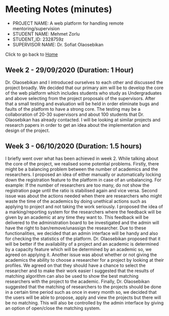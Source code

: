 # Meeting Notes (minutes)

* PROJECT NAME: A web platform for handling remote mentoring/supervision
* STUDENT NAME: Mehmet Zorlu
* STUDENT_ID: 2328759z
* SUPERVISOR NAME: Dr. Sofiat Olaosebikan 

Click to go back to [Home](https://github.com/MehmetZorlu07/remote-mentoring)

## Week 2 - 29/09/2020 (Duration: 1 Hour)
Dr. Olaosebikan and I introduced ourselves to each other and discussed the project broadly. We decided that our primary aim will be to develop the core of the web platform which includes students who study as Undergraduates and above selecting from the project proposals of the supervisors. After that a small testing and evaluation will be held in order eliminate bugs and faults of the platform to have a strong core. The testing may be a collaboration of 20-30 supervisors and about 100 students that Dr. Olaosebikan has already contacted. I will be looking at similar projects and research papers in order to get an idea about the implementation and design of the project. 

## Week 3 - 06/10/2020 (Duration: 1.5 hours)
I briefly went over what has been achieved in week 2. While talking about the core of the project, we realised some potential problems. Firstly, there might be a balancing problem between the number of academics and the researchers. I proposed an idea of either manually or automatically locking down the registration feature to the platform in case of an unbalancing. For example: If the number of researchers are too many, do not show the registration page until the ratio is stabilised again and vice versa. Second issue was about the actions needed when there are researchers who might waste the time of the academics by doing unethical actions such as applying to project and not taking the work seriously. I proposed the idea of a marking/reporting system for the researchers where the feedback will be given by an academic at any time they want to. This feedback will be delivered to the administration board to be investigated and the admin will have the right to ban/remove/unassign the researcher. Due to these functionalities, we decided that an admin interface will be handy and also for checking the statistics of the platform. Dr. Olaosebikan proposed that it will be better if the availability of a project and an academic is determined by a capacity feature which will be determined by an academic so, we agreed on applying it. Another issue was about whether or not giving the academics the ability to choose a researcher for a project by looking at their profiles. We agreed on that they should have a chance to select the researcher and to make their work easier I suggested that the results of matching algorithm can also be used to show the best matching researchers with the project to the academic. Finally, Dr. Olaosebikan suggested that the matching of researchers to the projects should be done in a certain time period such as once in every month so, we decided that the users will be able to propose, apply and view the projects but there will be no matching. This will also be controlled by the admin interface by giving an option of open/close the matching system. 
